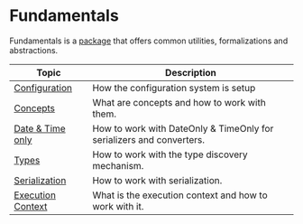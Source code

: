 # Fundamentals

Fundamentals is a [package](https://www.nuget.org/packages/Cratis.Fundamentals/) that offers common utilities, formalizations and abstractions.

| Topic | Description |
| ------- | ----------- |
| [Configuration](./configuration.md) | How the configuration system is setup |
| [Concepts](./concepts.md) | What are concepts and how to work with them. |
| [Date & Time only](./date_and_time_only.md) | How to work with DateOnly & TimeOnly for serializers and converters. |
| [Types](./types.md) | How to work with the type discovery mechanism. |
| [Serialization](./serialization.md) | How to work with serialization. |
| [Execution Context](./execution-context.md) | What is the execution context and how to work with it. |
